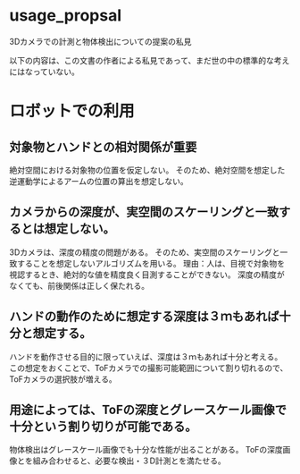 # usage_propsal
3Dカメラでの計測と物体検出についての提案の私見

以下の内容は、この文書の作者による私見であって、まだ世の中の標準的な考えにはなっていない。

# ロボットでの利用
## 対象物とハンドとの相対関係が重要
絶対空間における対象物の位置を仮定しない。
そのため、絶対空間を想定した逆運動学によるアームの位置の算出を想定しない。

## カメラからの深度が、実空間のスケーリングと一致するとは想定しない。
3Dカメラは、深度の精度の問題がある。
そのため、実空間のスケーリングと一致することを想定しないアルゴリズムを用いる。
理由：人は、目視で対象物を視認するとき、絶対的な値を精度良く目測することができない。
深度の精度がなくても、前後関係は正しく保たれる。

## ハンドの動作のために想定する深度は３ｍもあれば十分と想定する。
ハンドを動作させる目的に限っていえば、深度は３ｍもあれば十分と考える。
この想定をおくことで、ToFカメラでの撮影可能範囲について割り切れるので、ToFカメラの選択肢が増える。

## 用途によっては、ToFの深度とグレースケール画像で十分という割り切りが可能である。
物体検出はグレースケール画像でも十分な性能が出ることがある。
ToFの深度画像とを組み合わせると、必要な検出・３D計測とを満たせる。


